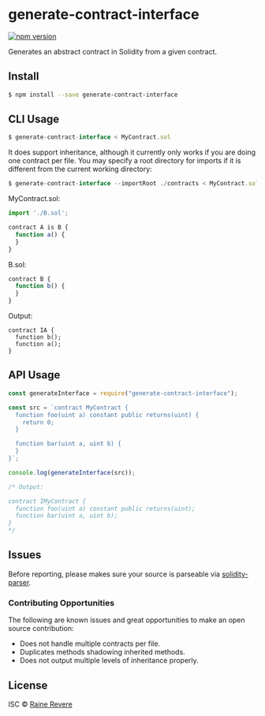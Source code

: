 # generate-contract-interface

[![npm version](https://img.shields.io/npm/v/generate-contract-interface.svg)](https://npmjs.org/package/generate-contract-interface)

Generates an abstract contract in Solidity from a given contract.

## Install

```sh
$ npm install --save generate-contract-interface
```

## CLI Usage

```js
$ generate-contract-interface < MyContract.sol
```

It does support inheritance, although it currently only works if you are doing one contract per file. You may specify a root directory for imports if it is different from the current working directory:

```js
$ generate-contract-interface --importRoot ./contracts < MyContract.sol
```

MyContract.sol:

```js
import './B.sol';

contract A is B {
  function a() {
  }
}
```

B.sol:

```js
contract B {
  function b() {
  }
}
```

Output:

```
contract IA {
  function b();
  function a();
}
```

## API Usage

```js
const generateInterface = require("generate-contract-interface");

const src = `contract MyContract {
  function foo(uint a) constant public returns(uint) {
    return 0;
  }

  function bar(uint a, uint b) {
  }
}`;

console.log(generateInterface(src));

/* Output:

contract IMyContract {
  function foo(uint a) constant public returns(uint);
  function bar(uint a, uint b);
}
*/
```

## Issues

Before reporting, please makes sure your source is parseable via [solidity-parser](https://github.com/ConsenSys/solidity-parser).

### Contributing Opportunities

The following are known issues and great opportunities to make an open source contribution:

- Does not handle multiple contracts per file.
- Duplicates methods shadowing inherited methods.
- Does not output multiple levels of inheritance properly.

## License

ISC © [Raine Revere](https://github.com/raineorshine)
